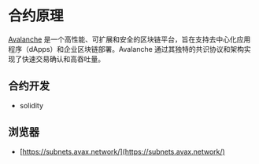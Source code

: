 # 合约原理

[Avalanche](https://www.avax.network/) 是一个高性能、可扩展和安全的区块链平台，旨在支持去中心化应用程序（dApps）和企业区块链部署。Avalanche 通过其独特的共识协议和架构实现了快速交易确认和高吞吐量。

<DocsAD/>

## 合约开发

* solidity


## 浏览器

* [https://subnets.avax.network/](https://subnets.avax.network/)